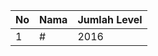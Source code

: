 | No | Nama            | Jumlah Level |
|----|-----------------|--------------|
| 1  | #    |    2016        |
